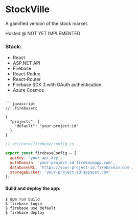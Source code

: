 # StockVille

A gamified version of the stock market. 

Hosted @ NOT YET IMPLEMENTED

### Stack:
- React
- ASP.NET API
- Firebase
- React-Redux
- React-Router
- Firebase SDK 3 with OAuth authentication
- Azure Cosmos


```

```javascript
// .firebaserc

{
  "projects": {
    "default": "your-project-id"
  }
}
```
```javascript
// src/core/firebase/config.js

export const firebaseConfig = {
  apiKey: 'your api key',
  authDomain: 'your-project-id.firebaseapp.com',
  databaseURL: 'https://your-project-id.firebaseio.com',
  storageBucket: 'your-project-id.appspot.com'
};
```

#### Build and deploy the app:
```shell
$ npm run build
$ firebase login
$ firebase use default
$ firebase deploy
```
